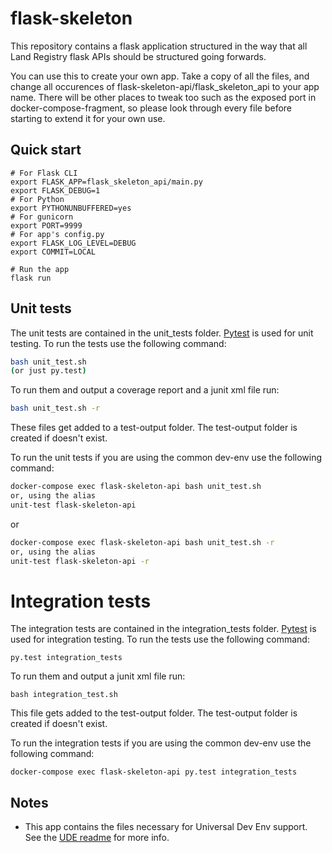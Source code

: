 # flask-skeleton

This repository contains a flask application structured in the way that all
Land Registry flask APIs should be structured going forwards.

You can use this to create your own app.
Take a copy of all the files, and change all occurences of flask-skeleton-api/flask_skeleton_api to your app name. There will be other places to tweak too such as the exposed port in docker-compose-fragment, so please look through every file before starting to extend it for your own use.

## Quick start

```shell
# For Flask CLI
export FLASK_APP=flask_skeleton_api/main.py
export FLASK_DEBUG=1
# For Python
export PYTHONUNBUFFERED=yes
# For gunicorn
export PORT=9999
# For app's config.py
export FLASK_LOG_LEVEL=DEBUG
export COMMIT=LOCAL

# Run the app
flask run
```

## Unit tests

The unit tests are contained in the unit_tests folder. [Pytest](http://docs.pytest.org/en/latest/) is used for unit testing. To run the tests use the following command:

```bash
bash unit_test.sh
(or just py.test)
```

To run them and output a coverage report and a junit xml file run:

```bash
bash unit_test.sh -r
```

These files get added to a test-output folder. The test-output folder is created if doesn't exist.

To run the unit tests if you are using the common dev-env use the following command:

```bash
docker-compose exec flask-skeleton-api bash unit_test.sh
or, using the alias
unit-test flask-skeleton-api
```

or

```bash
docker-compose exec flask-skeleton-api bash unit_test.sh -r
or, using the alias
unit-test flask-skeleton-api -r
```

# Integration tests

The integration tests are contained in the integration_tests folder. [Pytest](http://docs.pytest.org/en/latest/) is used for integration testing. To run the tests use the following command:

```
py.test integration_tests
```

To run them and output a junit xml file run:

```
bash integration_test.sh
```

This file gets added to the test-output folder. The test-output folder is created if doesn't exist.

To run the integration tests if you are using the common dev-env use the following command:

```
docker-compose exec flask-skeleton-api py.test integration_tests
```

## Notes

* This app contains the files necessary for Universal Dev Env support. See the [UDE readme](http://192.168.249.38/common/dev-env#tab-readme) for more info.
